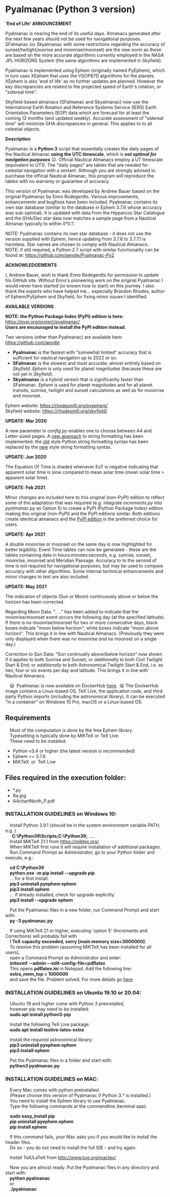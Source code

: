 # Pyalmanac (Python 3 version)

**'End of Life' ANNOUNCEMENT**

Pyalmanac is nearing the end of its useful days. Almanacs generated after the next few
years should not be used for navigational purposes. SFalmanac (or Skyalmanac with
some restrictions regarding the accuracy of sunset/twilight/sunrise and moonrise/moonset)
are the new norm as these are based on the more accurate algorithms currently employed
in the NASA JPL HORIZONS System (the same algorithms are implemented in Skyfield).

Pyalmanac is implemented using Ephem (originally named PyEphem), which in turn uses XEphem that uses the
VSOP87D algorithms for the planets. XEphem is also 'end of life' as no further updates are planned.
However the key discrepancies are related to the projected speed of Earth's rotation, or "sidereal time".

Skyfield-based almanacs (SFalmanac and Skyalmanac) now use the International Earth Rotation and Reference 
Systems Service (IERS) Earth Orientation Parameters (EOP) data which are forecast for at least the coming 
12 months (and updated weekly). Accurate assessment of "sidereal time" will minimize GHA 
discrepancies in general. This applies to to all celestial objects.

**Description**

Pyalmanac is a **Python 3** script that essentially creates the daily pages of the Nautical Almanac **using the UTC timescale**, which is ***not optimal for navigation purposes*** :frowning_face:. 
Official Nautical Almanacs employ a UT timescale (equivalent to UT1).
The "daily pages" are tables that are needed for celestial navigation with a sextant. 
Although you are strongly advised to purchase the official Nautical Almanac, this program will reproduce the tables with no warranty or guarantee of accuracy.

This version of Pyalmanac was developed by Andrew Bauer based on the original Pyalmanac by Enno Rodegerdts. Various improvements, enhancements and bugfixes have been included. 
Pyalmanac contains its own star database (similar to the database in Ephem 3.7.6 whose accuracy was sub-optimal).
It is updated with data from the Hipparcos Star Catalogue and the GHA/Dec star data now matches a sample page from a Nautical Almanac typically to within 0°0.1'.

NOTE: Pyalmanac contains its own star database - it does not use the version supplied with Ephem, hence updating from 3.7.6 to 3.7.7.1 is harmless. Star names are chosen to comply with Nautical Almanacs.  
NOTE: if still required, a Python 2.7 script with similar functionality can be found at: https://github.com/aendie/Pyalmanac-Py2  

**ACKNOWLEDGEMENTS**

I, Andrew Bauer, wish to thank Enno Rodegerdts for permission to update his GitHub site. Without Enno's pioneering work on the original Pyalmanac I would never have started (or known how to start) on this journey. I also thank the experts who have helped me... especially Brandon Rhodes, author of Ephem/PyEphem and Skyfield, for fixing minor issues I identified.  

**AVAILABLE VERSIONS**

**NOTE: the Python Package Index (PyPI) edition is here:** https://pypi.org/project/pyalmanac/  
**Users are encouraged to install the PyPI edition instead.**  

Two versions (other than Pyalmanac) are available here: https://github.com/aendie

* **Pyalmanac** is the fastest with "somewhat limited" accuracy that is sufficient for nautical navigation up to 2022 or so.  
* **SFalmanac** is the slowest and most accurate; almost entirely based on *Skyfield*. *Ephem* is only used for planet magnitudes (because these are not yet in *Skyfield*).  
* **Skyalmanac** is a hybrid version that is significantly faster than SFalmanac. *Ephem* is used for planet magnitudes and for all planet transits, sunrise, twilight and sunset calculations as well as for moonrise and moonset.  

Ephem website: https://rhodesmill.org/pyephem/  
Skyfield website: https://rhodesmill.org/skyfield/

**UPDATE: Mar 2020**

A new parameter in *config.py* enables one to choose between A4 and Letter-sized pages. A [new approach](https://docs.python.org/3/whatsnew/3.0.html#pep-3101-a-new-approach-to-string-formatting) to string formatting has been implemented:
the [old](https://docs.python.org/2/library/stdtypes.html#string-formatting) style Python string formatting syntax has been replaced by the [new](https://docs.python.org/3/library/string.html#format-string-syntax) style string formatting syntax. 

**UPDATE: Jun 2020**

The Equation Of Time is shaded whenever EoT is negative indicating that apparent solar time is slow compared to mean solar time (mean solar time > apparent solar time).

**UPDATE: Feb 2021**

Minor changes are included here to this original (non-PyPI) edition to reflect some of the adaptation that was required (e.g. integrate *increments.py* into *pyalmanac.py* as Option 5) to create a PyPI (Python Package Index) edition making this original (non-PyPI) and the PyPI editions similar. Both editions create identical almanacs and the [PyPI edition](https://pypi.org/project/pyalmanac/) is the preferred choice for users.

**UPDATE: Apr 2021**

A double moonrise or moonset on the same day is now highlighted for better legibility. Event Time tables can now be generated - these are the tables containing data in hours:minutes:seconds, e.g. sunrise, sunset, moonrise, moonset and Meridian Passage.
Accuracy to to the second of time is not required for navigational purposes, but may be used to compare accuracy with other algorithms. Some internal technical enhancements and minor changes to text are also included.

**UPDATE: May 2021**

The indication of objects (Sun or Moon) continuously above or below the horizon has been corrected.

Regarding Moon Data: ".. .." has been added to indicate that the moonrise/moonset event occurs the following day (at the specified latitude). If there is no moonrise/moonset for two or more consecutive days, black boxes indicate "moon below horizon"; white boxes indicate "moon above horizon". This brings it in line with Nautical Almanacs. (Previously they were only displayed when there was no moonrise *and* no moonset on a single day.)

Correction to Sun Data: "Sun continually above/below horizon" now shown if it applies to both Sunrise and Sunset, or *additionally* to both Civil Twilight Start & End; or *additionally* to both Astronomical Twilight Start & End, i.e. as two, four or six events per day and latitude. This brings it in line with Nautical Almanacs.

&emsp;:smiley:&ensp;Pyalmanac is now available on DockerHub [here](https://hub.docker.com/repository/docker/aendie/pyalmanac).&ensp;:smiley:
The DockerHub image contains a Linux-based OS, TeX Live, the application code, and third party Python imports (including the astronomical library). It can be executed "in a container" on Windows 10 Pro, macOS or a Linux-based OS.

## Requirements

&emsp;Most of the computation is done by the free Ephem library.  
&emsp;Typesetting is typically done by MiKTeX or TeX Live.  
&emsp;These need to be installed:

* Python v3.4 or higher (the latest version is recommended)
* Ephem >= 3.7.6
* MiKTeX&ensp;or&ensp;TeX Live

## Files required in the execution folder:

* &ast;.py
* Ra.jpg
* A4chartNorth_P.pdf

### INSTALLATION GUIDELINES on Windows 10:

&emsp;Install Python 3.9.1 (should be in the system environment variable PATH, e.g. )  
&emsp;&ensp;**C:\\Python39\Scripts;C:\\Python39;** .....  
&emsp;Install MiKTeX 21.1 from https://miktex.org/  
&emsp;When MiKTeX first runs it will require installation of additional packages.  
&emsp;Run Command Prompt as Administrator, go to your Python folder and execute, e.g.:

&emsp;**cd C:\\Python39**  
&emsp;**python.exe -m pip install --upgrade pip**  
&emsp;... for a first install:  
&emsp;**pip3 uninstall pyephem ephem**  
&emsp;**pip3 install ephem**  
&emsp;... if already installed, check for upgrade explicitly:  
&emsp;**pip3 install --upgrade ephem**  

&emsp;Put the Pyalmanac files in a new folder, run Command Prompt and start with:  
&emsp;**py -3 pyalmanac.py**

&emsp;If using MiKTeX 21 or higher, executing 'option 5' (Increments and Corrections) will probably fail with  
&emsp;**! TeX capacity exceeded, sorry [main memory size=3000000].**  
&emsp;To resolve this problem (assuming MiKTeX has been installed for all users),  
&emsp;open a Command Prompt as Administrator and enter:  
&emsp;**initexmf --admin --edit-config-file=pdflatex**  
&emsp;This opens **pdflatex.ini** in Notepad. Add the following line:  
&emsp;**extra_mem_top = 1000000**  
&emsp;and save the file. Problem solved. For more details go [here](https://tex.stackexchange.com/questions/438902/how-to-increase-memory-size-for-xelatex-in-miktex/438911#438911)

### INSTALLATION GUIDELINES on Ubuntu 19.10 or 20.04:

&emsp;Ubuntu 19 and higher come with Python 3 preinstalled,  
&emsp;however pip may need to be installed:  
&emsp;**sudo apt install python3-pip**

&emsp;Install the following TeX Live package:  
&emsp;**sudo apt install texlive-latex-extra**

&emsp;Install the required astronomical library:  
&emsp;**pip3 uninstall pyephem ephem**  
&emsp;**pip3 install ephem**

&emsp;Put the Pyalmanac files in a folder and start with:  
&emsp;**python3 pyalmanac.py**  


### INSTALLATION GUIDELINES on MAC:

&emsp;Every Mac comes with python preinstalled.  
&emsp;(Please choose this version of Pyalmanac if Python 3.* is installed.)  
&emsp;You need to install the Ephem library to use Pyalmanac.  
&emsp;Type the following commands at the commandline (terminal app):

&emsp;**sudo easy_install pip**  
&emsp;**pip uninstall pyephem ephem**  
&emsp;**pip install ephem**  

&emsp;If this command fails, your Mac asks you if you would like to install the header files.  
&emsp;Do so - you do not need to install the full IDE - and try again.

&emsp;Install TeX/LaTeX from http://www.tug.org/mactex/

&emsp;Now you are almost ready. Put the Pyalmanac files in any directory and start with:  
&emsp;**python pyalmanac**  
&emsp;or  
&emsp;**./pyalmanac**